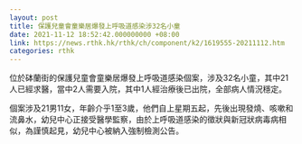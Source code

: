 ```yaml
---
layout: post
title: 保護兒童會童樂居爆發上呼吸道感染涉32名小童
date: 2021-11-12 18:52:42.000000000 +08:00
link: https://news.rthk.hk/rthk/ch/component/k2/1619555-20211112.htm
categories: rthk
---
```


位於砵蘭街的保護兒童會童樂居爆發上呼吸道感染個案，涉及32名小童，其中21人已經求醫，當中2人需要入院，其中1人經治療後已出院，全部病人情況穩定。

個案涉及21男11女，年齡介乎1至3歲，他們自上星期五起，先後出現發燒、咳嗽和流鼻水，幼兒中心正接受醫學監察，由於上呼吸道感染的徵狀與新冠狀病毒病相似，為謹慎起見，幼兒中心被納入強制檢測公告。
